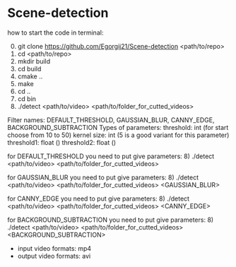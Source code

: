 # Scene-detection

how to start the code in terminal:

0) git clone https://github.com/Egorgij21/Scene-detection <path/to/repo>
1) cd <path/to/repo>
2) mkdir build
3) cd build
4) cmake ..
5) make
6) cd ..
7) cd bin
8) ./detect <path/to/video> <path/to/folder_for_cutted_videos> <threshold> <filter name> <kernel size> <threshold1> <threshold2>
  
Filter names:     DEFAULT_THRESHOLD,
                  GAUSSIAN_BLUR,
                  CANNY_EDGE,
                  BACKGROUND_SUBTRACTION
Types of parameters:
                  threshold: int     (for start choose from 10 to 50)
                  kernel size: int   (5 is a good variant for this parameter)
                  threshold1: float  ()
                  threshold2: float  ()

for DEFAULT_THRESHOLD you need to put give parameters:
8) ./detect <path/to/video> <path/to/folder_for_cutted_videos> <threshold>
  
for GAUSSIAN_BLUR you need to put give parameters:
8) ./detect <path/to/video> <path/to/folder_for_cutted_videos> <threshold> <GAUSSIAN_BLUR> <kernel size>
  
for CANNY_EDGE you need to put give parameters:
8) ./detect <path/to/video> <path/to/folder_for_cutted_videos> <threshold> <CANNY_EDGE> <threshold1> <threshold2>
  
for BACKGROUND_SUBTRACTION you need to put give parameters:
8) ./detect <path/to/video> <path/to/folder_for_cutted_videos> <threshold> <BACKGROUND_SUBTRACTION>
  
* input video formats: mp4
* output video formats: avi
